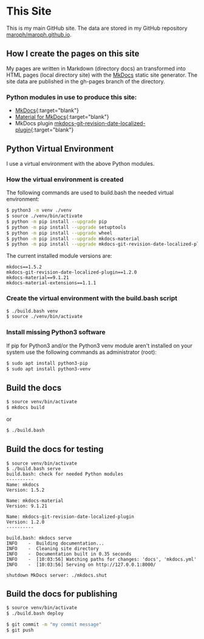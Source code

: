 # This Site
This is my main GitHub site.  The data are stored in my GitHub repository
[maroph/maroph.github.io](https://github.com/maroph/maroph.github.io).

## How I create the pages on this site
My pages are written in Markdown (directory docs) an transformed into HTML 
pages (local directory site) with the [MkDocs](https://www.mkdocs.org/)
static site generator. The site data are published in the gh-pages branch 
of the directory.

### Python modules in use to produce this site:

* [MkDocs]{:target="blank"}
* [Material for MkDocs]{:target="blank"}
* MkDocs plugin [mkdocs-git-revision-date-localized-plugin]{:target="blank"}

[MkDocs]: https://pypi.org/project/mkdocs/
[Material for MkDocs]: https://pypi.org/project/mkdocs-material/
[mkdocs-git-revision-date-localized-plugin]: https://pypi.org/project/mkdocs-git-revision-date-localized-plugin/

## Python Virtual Environment
I use a virtual environment with the above Python modules.

### How the virtual environment is created
The following commands are used to build.bash the needed virtual environment:

```bash
$ python3 -m venv ./venv
$ source ./venv/bin/activate
$ python -m pip install --upgrade pip
$ python -m pip install --upgrade setuptools
$ python -m pip install --upgrade wheel
$ python -m pip install --upgrade mkdocs-material
$ python -m pip install --upgrade mkdocs-git-revision-date-localized-plugin
```

The current installed module versions are:

```
mkdocs==1.5.2
mkdocs-git-revision-date-localized-plugin==1.2.0
mkdocs-material==9.1.21
mkdocs-material-extensions==1.1.1
```

### Create the virtual environment with the build.bash script

```bash
$ ./build.bash venv
$ source ./venv/bin/activate
```

### Install missing Python3 software
If pip for Python3 and/or the Python3 venv module aren't installed on your system
use the following commands as administrator (root):

```bash
$ sudo apt install python3-pip
$ sudo apt install python3-venv
```

##  Build the docs

```bash
$ source venv/bin/activate
$ mkdocs build
```

or

```bash
$ ./build.bash
```

##  Build the docs for testing
```
$ source venv/bin/activate
$ ./build.bash serve
build.bash: check for needed Python modules
----------
Name: mkdocs
Version: 1.5.2

Name: mkdocs-material
Version: 9.1.21

Name: mkdocs-git-revision-date-localized-plugin
Version: 1.2.0
----------

build.bash: mkdocs serve
INFO    -  Building documentation...
INFO    -  Cleaning site directory
INFO    -  Documentation built in 0.35 seconds
INFO    -  [10:03:56] Watching paths for changes: 'docs', 'mkdocs.yml'
INFO    -  [10:03:56] Serving on http://127.0.0.1:8000/

shutdown MkDocs server: ./mkdocs.shut
```


## Build the docs for publishing

```bash
$ source venv/bin/activate
$ ./build.bash deploy
```

```bash
$ git commit -m "my commit message"
$ git push
```

